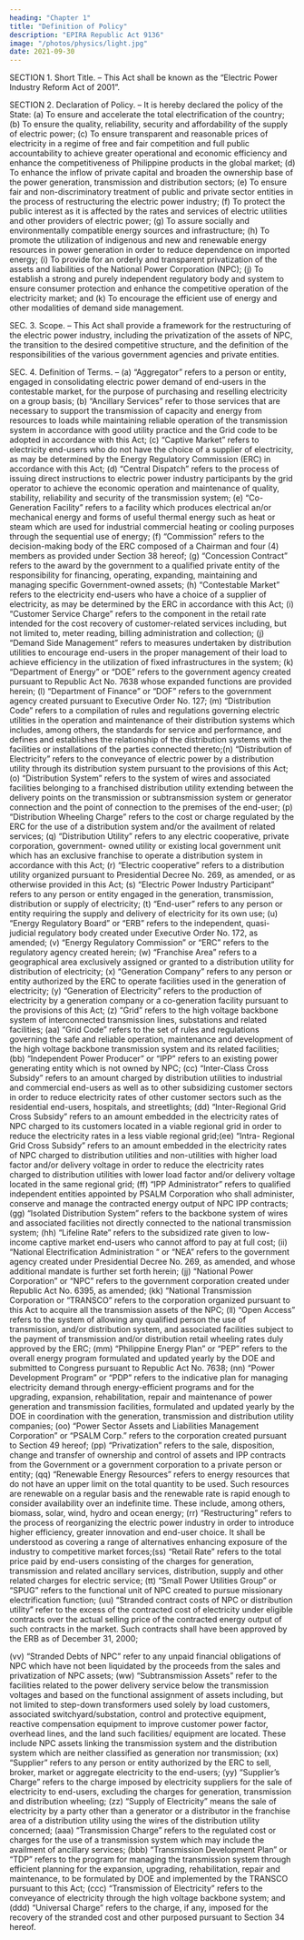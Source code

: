 ```yaml
---
heading: "Chapter 1"
title: "Definition of Policy"
description: "EPIRA Republic Act 9136"
image: "/photos/physics/light.jpg"
date: 2021-09-30
---
```



SECTION 1. Short Title. – This Act shall be known as the “Electric Power Industry Reform Act of 2001”. 


SECTION 2. Declaration of Policy. – It is hereby declared the policy of the State:
(a) To ensure and accelerate the total electrification of the country;
(b) To ensure the quality, reliability, security and affordability of the supply of electric
power;
(c) To ensure transparent and reasonable prices of electricity in a regime of free and fair
competition and full public accountability to achieve greater operational and
economic efficiency and enhance the competitiveness of Philippine products in the
global market;
(d) To enhance the inflow of private capital and broaden the ownership base of the
power generation, transmission and distribution sectors;
(e) To ensure fair and non-discriminatory treatment of public and private sector entities
in the process of restructuring the electric power industry;
(f) To protect the public interest as it is affected by the rates and services of electric
utilities and other providers of electric power;
(g) To assure socially and environmentally compatible energy sources and
infrastructure;
(h) To promote the utilization of indigenous and new and renewable energy resources in
power generation in order to reduce dependence on imported energy;
(i) To provide for an orderly and transparent privatization of the assets and liabilities of
the National Power Corporation (NPC);
(j) To establish a strong and purely independent regulatory body and system to ensure
consumer protection and enhance the competitive operation of the electricity market;
and
(k) To encourage the efficient use of energy and other modalities of demand side
management.

SEC. 3. Scope. – This Act shall provide a framework for the restructuring of the electric power
industry, including the privatization of the assets of NPC, the transition to the desired competitive structure,
and the definition of the responsibilities of the various government agencies and private entities.


SEC. 4. Definition of Terms. –
(a) “Aggregator” refers to a person or entity, engaged in consolidating electric power demand of
end-users in the contestable market, for the purpose of purchasing and reselling electricity on
a group basis;
(b) “Ancillary Services” refer to those services that are necessary to support the transmission of
capacity and energy from resources to loads while maintaining reliable operation of the
transmission system in accordance with good utility practice and the Grid code to be adopted
in accordance with this Act;
(c) “Captive Market” refers to electricity end-users who do not have the choice of a supplier of
electricity, as may be determined by the Energy Regulatory Commission (ERC) in accordance
with this Act;
(d) “Central Dispatch” refers to the process of issuing direct instructions to electric power
industry participants by the grid operator to achieve the economic operation and maintenance
of quality, stability, reliability and security of the transmission system;
(e) “Co-Generation Facility” refers to a facility which produces electrical an/or mechanical
energy and forms of useful thermal energy such as heat or steam which are used for industrial
commercial heating or cooling purposes through the sequential use of energy;
(f) “Commission” refers to the decision-making body of the ERC composed of a Chairman and
four (4) members as provided under Section 38 hereof;
(g) “Concession Contract” refers to the award by the government to a qualified private entity of
the responsibility for financing, operating, expanding, maintaining and managing specific
Government-owned assets;
(h) “Contestable Market” refers to the electricity end-users who have a choice of a supplier of
electricity, as may be determined by the ERC in accordance with this Act;
(i) “Customer Service Charge” refers to the component in the retail rate intended for the cost
recovery of customer-related services including, but not limited to, meter reading, billing
administration and collection;
(j) “Demand Side Management” refers to measures undertaken by distribution utilities to
encourage end-users in the proper management of their load to achieve efficiency in the
utilization of fixed infrastructures in the system;
(k) “Department of Energy” or “DOE” refers to the government agency created pursuant to
Republic Act No. 7638 whose expanded functions are provided herein;
(l) “Department of Finance” or “DOF” refers to the government agency created pursuant to
Executive Order No. 127;
(m) “Distribution Code” refers to a compilation of rules and regulations governing electric utilities
in the operation and maintenance of their distribution systems which includes, among others,
the standards for service and performance, and defines and establishes the relationship of the
distribution systems with the facilities or installations of the parties connected thereto;(n) “Distribution of Electricity” refers to the conveyance of electric power by a distribution utility
through its distribution system pursuant to the provisions of this Act;
(o) “Distribution System” refers to the system of wires and associated facilities belonging to a
franchised distribution utility extending between the delivery points on the transmission or
subtransmission system or generator connection and the point of connection to the premises of
the end-user;
(p) “Distribution Wheeling Charge” refers to the cost or charge regulated by the ERC for the use
of a distribution system and/or the availment of related services;
(q) “Distribution Utility” refers to any electric cooperative, private corporation, government-
owned utility or existing local government unit which has an exclusive franchise to operate a
distribution system in accordance with this Act;
(r) “Electric cooperative” refers to a distribution utility organized pursuant to Presidential Decree
No. 269, as amended, or as otherwise provided in this Act;
(s) “Electric Power Industry Participant” refers to any person or entity engaged in the generation,
transmission, distribution or supply of electricity;
(t) “End-user” refers to any person or entity requiring the supply and delivery of electricity for its
own use;
(u) “Energy Regulatory Board” or “ERB” refers to the independent, quasi-judicial regulatory
body created under Executive Order No. 172, as amended;
(v) “Energy Regulatory Commission” or “ERC” refers to the regulatory agency created herein;
(w) “Franchise Area” refers to a geographical area exclusively assigned or granted to a
distribution utility for distribution of electricity;
(x) “Generation Company” refers to any person or entity authorized by the ERC to operate
facilities used in the generation of electricity;
(y) “Generation of Electricity” refers to the production of electricity by a generation company or
a co-generation facility pursuant to the provisions of this Act;
(z) “Grid” refers to the high voltage backbone system of interconnected transmission lines,
substations and related facilities;
(aa) “Grid Code” refers to the set of rules and regulations governing the safe and reliable
operation, maintenance and development of the high voltage backbone transmission system
and its related facilities;
(bb) “Independent Power Producer” or “IPP” refers to an existing power generating entity which is
not owned by NPC;
(cc) “Inter-Class Cross Subsidy” refers to an amount charged by distribution utilities to industrial
and commercial end-users as well as to other subsidizing customer sectors in order to reduce
electricity rates of other customer sectors such as the residential end-users, hospitals, and
streetlights;
(dd) “Inter-Regional Grid Cross Subsidy” refers to an amount embedded in the electricity rates of
NPC charged to its customers located in a viable regional grid in order to reduce the
electricity rates in a less viable regional grid;(ee) “Intra- Regional Grid Cross Subsidy” refers to an amount embedded in the electricity rates of
NPC charged to distribution utilities and non-utilities with higher load factor and/or delivery
voltage in order to reduce the electricity rates charged to distribution utilities with lower load
factor and/or delivery voltage located in the same regional grid;
(ff) “IPP Administrator” refers to qualified independent entities appointed by PSALM
Corporation who shall administer, conserve and manage the contracted energy output of NPC
IPP contracts;
(gg) “Isolated Distribution System” refers to the backbone system of wires and associated facilities
not directly connected to the national transmission system;
(hh) “Lifeline Rate” refers to the subsidized rate given to low-income captive market end-users
who cannot afford to pay at full cost;
(ii) “National Electrification Administration “ or “NEA” refers to the government agency
created under Presidential Decree No. 269, as amended, and whose additional mandate is
further set forth herein;
(jj) “National Power Corporation” or “NPC” refers to the government corporation created under
Republic Act No. 6395, as amended;
(kk) “National Transmission Corporation or “TRANSCO” refers to the corporation organized
pursuant to this Act to acquire all the transmission assets of the NPC;
(ll) “Open Access” refers to the system of allowing any qualified person the use of transmission,
and/or distribution system, and associated facilities subject to the payment of transmission
and/or distribution retail wheeling rates duly approved by the ERC;
(mm) “Philippine Energy Plan” or “PEP” refers to the overall energy program formulated and
updated yearly by the DOE and submitted to Congress pursuant to Republic Act No. 7638;
(nn) “Power Development Program” or “PDP” refers to the indicative plan for managing
electricity demand through energy-efficient programs and for the upgrading, expansion,
rehabilitation, repair and maintenance of power generation and transmission facilities,
formulated and updated yearly by the DOE in coordination with the generation, transmission
and distribution utility companies;
(oo) “Power Sector Assets and Liabilities Management Corporation” or “PSALM Corp.” refers to
the corporation created pursuant to Section 49 hereof;
(pp) “Privatization” refers to the sale, disposition, change and transfer of ownership and control of
assets and IPP contracts from the Government or a government corporation to a private
person or entity;
(qq) “Renewable Energy Resources” refers to energy resources that do not have an upper limit on
the total quantity to be used. Such resources are renewable on a regular basis and the
renewable rate is rapid enough to consider availability over an indefinite time. These include,
among others, biomass, solar, wind, hydro and ocean energy;
(rr) “Restructuring” refers to the process of reorganizing the electric power industry in order to
introduce higher efficiency, greater innovation and end-user choice. It shall be understood as
covering a range of alternatives enhancing exposure of the industry to competitive market
forces;(ss) “Retail Rate” refers to the total price paid by end-users consisting of the charges for
generation, transmission and related ancillary services, distribution, supply and other related
charges for electric service;
(tt) “Small Power Utilities Group” or “SPUG” refers to the functional unit of NPC created to
pursue missionary electrification function;
(uu) “Stranded contract costs of NPC or distribution utility” refer to the excess of the contracted
cost of electricity under eligible contracts over the actual selling price of the contracted
energy output of such contracts in the market. Such contracts shall have been approved by the
ERB as of December 31, 2000;

(vv) “Stranded Debts of NPC” refer to any unpaid financial obligations of NPC which have not
been liquidated by the proceeds from the sales and privatization of NPC assets;
(ww) “Subtransmission Assets” refer to the facilities related to the power delivery service
below the transmission voltages and based on the functional assignment of assets including,
but not limited to step-down transformers used solely by load customers, associated
switchyard/substation, control and protective equipment, reactive compensation equipment to
improve customer power factor, overhead lines, and the land such facilities/ equipment are
located. These include NPC assets linking the transmission system and the distribution system
which are neither classified as generation nor transmission;
(xx) “Supplier” refers to any person or entity authorized by the ERC to sell, broker, market or
aggregate electricity to the end-users;
(yy) “Supplier’s Charge” refers to the charge imposed by electricity suppliers for the sale of
electricity to end-users, excluding the charges for generation, transmission and distribution
wheeling;
(zz) “Supply of Electricity” means the sale of electricity by a party other than a generator or a
distributor in the franchise area of a distribution utility using the wires of the distribution
utility concerned;
(aaa)
“Transmission Charge” refers to the regulated cost or charges for the use of a
transmission system which may include the availment of ancillary services;
(bbb) “Transmission Development Plan” or “TDP” refers to the program for managing the
transmission system through efficient planning for the expansion, upgrading, rehabilitation,
repair and maintenance, to be formulated by DOE and implemented by the TRANSCO
pursuant to this Act;
(ccc)
“Transmission of Electricity” refers to the conveyance of electricity through the high
voltage backbone system; and
(ddd) “Universal Charge” refers to the charge, if any, imposed for the recovery of the stranded
cost and other purposed pursuant to Section 34 hereof.

